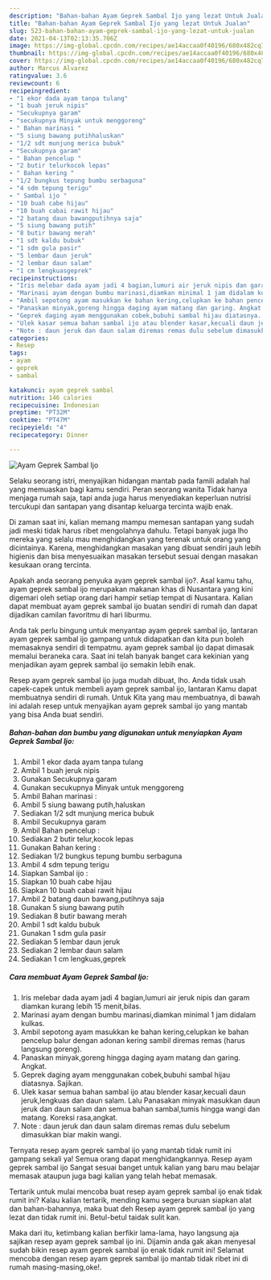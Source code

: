 ```yaml
---
description: "Bahan-bahan Ayam Geprek Sambal Ijo yang lezat Untuk Jualan"
title: "Bahan-bahan Ayam Geprek Sambal Ijo yang lezat Untuk Jualan"
slug: 523-bahan-bahan-ayam-geprek-sambal-ijo-yang-lezat-untuk-jualan
date: 2021-04-13T02:13:35.706Z
image: https://img-global.cpcdn.com/recipes/ae14accaa0f40196/680x482cq70/ayam-geprek-sambal-ijo-foto-resep-utama.jpg
thumbnail: https://img-global.cpcdn.com/recipes/ae14accaa0f40196/680x482cq70/ayam-geprek-sambal-ijo-foto-resep-utama.jpg
cover: https://img-global.cpcdn.com/recipes/ae14accaa0f40196/680x482cq70/ayam-geprek-sambal-ijo-foto-resep-utama.jpg
author: Marcus Alvarez
ratingvalue: 3.6
reviewcount: 6
recipeingredient:
- "1 ekor dada ayam tanpa tulang"
- "1 buah jeruk nipis"
- "Secukupnya garam"
- "secukupnya Minyak untuk menggoreng"
- " Bahan marinasi "
- "5 siung bawang putihhaluskan"
- "1/2 sdt munjung merica bubuk"
- "Secukupnya garam"
- " Bahan pencelup "
- "2 butir telurkocok lepas"
- " Bahan kering "
- "1/2 bungkus tepung bumbu serbaguna"
- "4 sdm tepung terigu"
- " Sambal ijo "
- "10 buah cabe hijau"
- "10 buah cabai rawit hijau"
- "2 batang daun bawangputihnya saja"
- "5 siung bawang putih"
- "8 butir bawang merah"
- "1 sdt kaldu bubuk"
- "1 sdm gula pasir"
- "5 lembar daun jeruk"
- "2 lembar daun salam"
- "1 cm lengkuasgeprek"
recipeinstructions:
- "Iris melebar dada ayam jadi 4 bagian,lumuri air jeruk nipis dan garam diamkan kurang lebih 15 menit,bilas."
- "Marinasi ayam dengan bumbu marinasi,diamkan minimal 1 jam didalam kulkas."
- "Ambil sepotong ayam masukkan ke bahan kering,celupkan ke bahan pencelup balur dengan adonan kering sambil diremas remas (harus langsung goreng)."
- "Panaskan minyak,goreng hingga daging ayam matang dan garing. Angkat."
- "Geprek daging ayam menggunakan cobek,bubuhi sambal hijau diatasnya. Sajikan."
- "Ulek kasar semua bahan sambal ijo atau blender kasar,kecuali daun jeruk,lengkuas dan daun salam. Lalu Panasakan minyak masukkan daun jeruk dan daun salam dan semua bahan sambal,tumis hingga wangi dan matang. Koreksi rasa,angkat."
- "Note : daun jeruk dan daun salam diremas remas dulu sebelum dimasukkan biar makin wangi."
categories:
- Resep
tags:
- ayam
- geprek
- sambal

katakunci: ayam geprek sambal 
nutrition: 146 calories
recipecuisine: Indonesian
preptime: "PT32M"
cooktime: "PT47M"
recipeyield: "4"
recipecategory: Dinner

---
```



![Ayam Geprek Sambal Ijo](https://img-global.cpcdn.com/recipes/ae14accaa0f40196/680x482cq70/ayam-geprek-sambal-ijo-foto-resep-utama.jpg)

Selaku seorang istri, menyajikan hidangan mantab pada famili adalah hal yang memuaskan bagi kamu sendiri. Peran seorang  wanita Tidak hanya menjaga rumah saja, tapi anda juga harus menyediakan keperluan nutrisi tercukupi dan santapan yang disantap keluarga tercinta wajib enak.

Di zaman  saat ini, kalian memang mampu memesan santapan yang sudah jadi meski tidak harus ribet mengolahnya dahulu. Tetapi banyak juga lho mereka yang selalu mau menghidangkan yang terenak untuk orang yang dicintainya. Karena, menghidangkan masakan yang dibuat sendiri jauh lebih higienis dan bisa menyesuaikan masakan tersebut sesuai dengan masakan kesukaan orang tercinta. 



Apakah anda seorang penyuka ayam geprek sambal ijo?. Asal kamu tahu, ayam geprek sambal ijo merupakan makanan khas di Nusantara yang kini digemari oleh setiap orang dari hampir setiap tempat di Nusantara. Kalian dapat membuat ayam geprek sambal ijo buatan sendiri di rumah dan dapat dijadikan camilan favoritmu di hari liburmu.

Anda tak perlu bingung untuk menyantap ayam geprek sambal ijo, lantaran ayam geprek sambal ijo gampang untuk didapatkan dan kita pun boleh memasaknya sendiri di tempatmu. ayam geprek sambal ijo dapat dimasak memalui beraneka cara. Saat ini telah banyak banget cara kekinian yang menjadikan ayam geprek sambal ijo semakin lebih enak.

Resep ayam geprek sambal ijo juga mudah dibuat, lho. Anda tidak usah capek-capek untuk membeli ayam geprek sambal ijo, lantaran Kamu dapat membuatnya sendiri di rumah. Untuk Kita yang mau membuatnya, di bawah ini adalah resep untuk menyajikan ayam geprek sambal ijo yang mantab yang bisa Anda buat sendiri.

<!--inarticleads1-->

##### Bahan-bahan dan bumbu yang digunakan untuk menyiapkan Ayam Geprek Sambal Ijo:

1. Ambil 1 ekor dada ayam tanpa tulang
1. Ambil 1 buah jeruk nipis
1. Gunakan Secukupnya garam
1. Gunakan secukupnya Minyak untuk menggoreng
1. Ambil  Bahan marinasi :
1. Ambil 5 siung bawang putih,haluskan
1. Sediakan 1/2 sdt munjung merica bubuk
1. Ambil Secukupnya garam
1. Ambil  Bahan pencelup :
1. Sediakan 2 butir telur,kocok lepas
1. Gunakan  Bahan kering :
1. Sediakan 1/2 bungkus tepung bumbu serbaguna
1. Ambil 4 sdm tepung terigu
1. Siapkan  Sambal ijo :
1. Siapkan 10 buah cabe hijau
1. Siapkan 10 buah cabai rawit hijau
1. Ambil 2 batang daun bawang,putihnya saja
1. Gunakan 5 siung bawang putih
1. Sediakan 8 butir bawang merah
1. Ambil 1 sdt kaldu bubuk
1. Gunakan 1 sdm gula pasir
1. Sediakan 5 lembar daun jeruk
1. Sediakan 2 lembar daun salam
1. Sediakan 1 cm lengkuas,geprek




<!--inarticleads2-->

##### Cara membuat Ayam Geprek Sambal Ijo:

1. Iris melebar dada ayam jadi 4 bagian,lumuri air jeruk nipis dan garam diamkan kurang lebih 15 menit,bilas.
1. Marinasi ayam dengan bumbu marinasi,diamkan minimal 1 jam didalam kulkas.
1. Ambil sepotong ayam masukkan ke bahan kering,celupkan ke bahan pencelup balur dengan adonan kering sambil diremas remas (harus langsung goreng).
1. Panaskan minyak,goreng hingga daging ayam matang dan garing. Angkat.
1. Geprek daging ayam menggunakan cobek,bubuhi sambal hijau diatasnya. Sajikan.
1. Ulek kasar semua bahan sambal ijo atau blender kasar,kecuali daun jeruk,lengkuas dan daun salam. Lalu Panasakan minyak masukkan daun jeruk dan daun salam dan semua bahan sambal,tumis hingga wangi dan matang. Koreksi rasa,angkat.
1. Note : daun jeruk dan daun salam diremas remas dulu sebelum dimasukkan biar makin wangi.




Ternyata resep ayam geprek sambal ijo yang mantab tidak rumit ini gampang sekali ya! Semua orang dapat menghidangkannya. Resep ayam geprek sambal ijo Sangat sesuai banget untuk kalian yang baru mau belajar memasak ataupun juga bagi kalian yang telah hebat memasak.

Tertarik untuk mulai mencoba buat resep ayam geprek sambal ijo enak tidak rumit ini? Kalau kalian tertarik, mending kamu segera buruan siapkan alat dan bahan-bahannya, maka buat deh Resep ayam geprek sambal ijo yang lezat dan tidak rumit ini. Betul-betul taidak sulit kan. 

Maka dari itu, ketimbang kalian berfikir lama-lama, hayo langsung aja sajikan resep ayam geprek sambal ijo ini. Dijamin anda gak akan menyesal sudah bikin resep ayam geprek sambal ijo enak tidak rumit ini! Selamat mencoba dengan resep ayam geprek sambal ijo mantab tidak ribet ini di rumah masing-masing,oke!.

